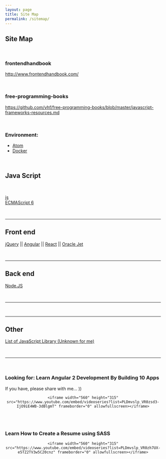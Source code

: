 ```yaml
---
layout: page
title: Site Map
permalink: /sitemap/
---
```



## Site Map

<br/>

### frontendhandbook  
http://www.frontendhandbook.com/

<br/>

### free-programming-books  
https://github.com/vhf/free-programming-books/blob/master/javascript-frameworks-resources.md


<br/>

### Environment:

<ul>
    <li><a href="/env/atom/">Atom</a></li>
    <li><a href="/env/docker/">Docker</a></li>
</ul>


<br/>

## Java Script

<br/>

[js](/js/)  
[ECMAScript 6](/es6/)


<br/>
<hr/>


## Front end

[jQuery](/frontend/jquery/) || [Angular](/frontend/angular/) || [React](/frontend/react/) || [Oracle Jet](/js/oracle-jet/)




<br/>
<hr/>


## Back end

[Node.JS](/nodejs/)

<br/>
<hr/>


<br/>
<hr/>


## Other

[List of JavaScript Library (Unknown for me)](/js-library-list/)


<br/>
<hr/>
<br/>

### Looking for: Learn Angular 2 Development By Building 10 Apps

If you have, please share with me... ))

<div align="center">

    <iframe width="560" height="315" src="https://www.youtube.com/embed/videoseries?list=PLDmvslp_VR0zsd3-IjO9iE4WB-3dBlgmT" frameborder="0" allowfullscreen></iframe>

</div>


<br/><br/>

### Learn How to Create a Resume using SASS

<div align="center">

    <iframe width="560" height="315" src="https://www.youtube.com/embed/videoseries?list=PLDmvslp_VR0zh7UX-e5TZ2TV3w5C20cnz" frameborder="0" allowfullscreen></iframe>

</div>
